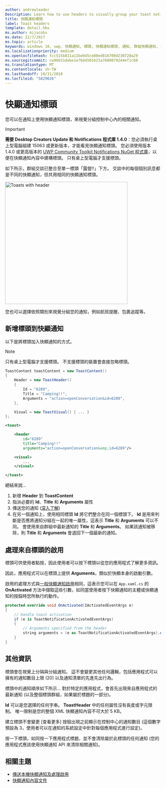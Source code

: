 ```yaml
---
author: andrewleader
Description: Learn how to use headers to visually group your toast notifications in Action Center.
title: 快顯通知標頭
label: Toast headers
template: detail.hbs
ms.author: mijacobs
ms.date: 12/7/2017
ms.topic: article
keywords: windows 10, uwp, 快顯通知, 標頭, 快顯通知標頭, 通知, 群組快顯通知, 控制中心
ms.localizationpriority: medium
ms.openlocfilehash: fcc515b811a11be045ce80ed816708d230720a29
ms.sourcegitcommit: ca96031debe1e76d4501621a7680079244ef1c60
ms.translationtype: MT
ms.contentlocale: zh-TW
ms.lasthandoff: 10/31/2018
ms.locfileid: "5829026"
---
```

# <a name="toast-headers"></a>快顯通知標頭

您可以在通知上使用快顯通知標頭，來視覺分組控制中心內的相關通知。

> [!IMPORTANT]
> **需要 Desktop Creators Update 和 Notifications 程式庫 1.4.0**：您必須執行桌上型電腦組建 15063 或更新版本，才能看見快顯通知標頭。 您必須使用版本 1.4.0 或更高版本的 [UWP Community Toolkit Notifications NuGet 程式庫](https://www.nuget.org/packages/Microsoft.Toolkit.Uwp.Notifications/)，以便在快顯通知內容中建構標頭。 只有桌上型電腦才支援標頭。

如下所示，群組交談已整合至單一標頭「露營!!」下方。 交談中的每個個別訊息都是不同的快顯通知，但共用相同的快顯通知標頭。

<img alt="Toasts with header" src="images/toast-headers-action-center.png" width="396"/>

您也可以選擇依照類別來視覺分組您的通知，例如航班提醒、包裹追蹤等。

## <a name="add-a-header-to-a-toast"></a>新增標頭到快顯通知

以下是將標頭加入快顯通知的方式。

> [!NOTE]
> 只有桌上型電腦才支援標頭。 不支援標頭的裝置會直接忽略標頭。

```csharp
ToastContent toastContent = new ToastContent()
{
    Header = new ToastHeader()
    {
        Id = "6289",
        Title = "Camping!!",
        Arguments = "action=openConversation&id=6289",
    },

    Visual = new ToastVisual() { ... }
};
```

```xml
<toast>

    <header
        id="6289"
        title="Camping!!"
        arguments="action=openConversation&amp;id=6289"/>

    <visual>
        ...
    </visual>

</toast>
```

總結來說...

1. 新增 **Header** 到 **ToastContent**
2. 指派必要的 **Id**、**Title** 和 **Arguments** 屬性
3. 傳送您的通知 ([深入了解](send-local-toast.md))
4. 在另一個通知上，使用相同標頭 **Id** 將它們整合在同一個標頭下。 **Id** 是用來判斷是否應將通知分組在一起的唯一屬性，這表示 **Title** 和 **Arguments** 可以不同。 會使用來自群組中最新通知的 **Title** 和 **Arguments**。 如果該通知被移除，則 **Title** 和 **Arguments** 會退回下一個最新的通知。


## <a name="handle-activation-from-a-header"></a>處理來自標頭的啟用

標頭可供使用者點按，因此使用者可以按下標頭以從您的應用程式了解更多資訊。

因此，應用程式可以在標頭上提供 **Arguments**，類似於快顯本身的啟動引數。

啟用的處理方式與[一般快顯通知啟用](send-local-toast.md#handling-activation-1)相同，這表示您可以在 `App.xaml.cs` 的 **OnActivated** 方法中擷取這些引數，如同當使用者按下快顯通知的主體或快顯通知的按鈕時您所執行的動作。

```csharp
protected override void OnActivated(IActivatedEventArgs e)
{
    // Handle toast activation
    if (e is ToastNotificationActivatedEventArgs)
    {
        // Arguments specified from the header
        string arguments = (e as ToastNotificationActivatedEventArgs).Argument;
    }
}
```


## <a name="additional-info"></a>其他資訊

標頭會在視覺上分隔與分組通知。 這不會變更其他任何邏輯，包括應用程式可以擁有的通知數目上限 (20) 以及通知清單的先進先出行為。

標頭中的通知順序如下所示... 對於特定的應用程式，會首先出現來自應用程式的最新通知 (以及整個標頭群組，如果屬於標題的一部分)。

**Id** 可以是您選擇的任何字串。 **ToastHeader** 中的任何屬性沒有長度或字元限制。 唯一限制是您的整個 XML 快顯通知內容不可大於 5 KB。

建立標頭不會變更 [查看更多] 按鈕出現之前顯示在控制中心的通知數目 (這個數字預設為 3，使用者可以在通知的系統設定中針對每個應用程式進行設定)。

按一下標頭，如同按一下應用程式標題，並不會清除屬於此標頭的任何通知 (您的應用程式應該使用快顯通知 API 來清除相關通知)。


## <a name="related-topics"></a>相關主題

- [傳送本機快顯通知及處理啟用](send-local-toast.md)
- [快顯通知內容文件](adaptive-interactive-toasts.md)